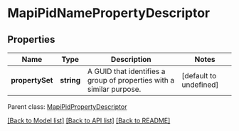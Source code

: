 # MapiPidNamePropertyDescriptor

## Properties
Name | Type | Description | Notes
------------ | ------------- | ------------- | -------------
**propertySet** | **string** | A GUID that identifies a group of properties with a similar purpose.              | [default to undefined]

 Parent class: [MapiPidPropertyDescriptor](MapiPidPropertyDescriptor.md)

[[Back to Model list]](README.md#documentation-for-models) [[Back to API list]](README.md#documentation-for-api-endpoints) [[Back to README]](README.md)
